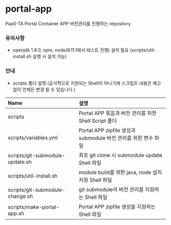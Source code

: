# portal-app
PaaS-TA Portal Container APP 버전관리를 진행하는 repository

### 유의사항
- openjdk 1.8.0, npm, node(9.11.1에서 테스트 진행) 설치 필요 (scripts/util-install.sh 실행 시 설치 가능)  

### 안내
- scripts 폴더 설명 (공식적으로 지원되는 Shell이 아니기에 스크립트 내용은 예고 없이 언제든 변경 될 수 있습니다.)

| Name | 설명 |
|:-----------------|:------------|
| scripts | Portal APP 묶음과 버전 관리를 위한 Shell Script 폴더 |
| scripts/variables.yml | Portal APP zipfile 생성과 submodule 버전 관리를 위한 변수 파일 |
| scripts/git-submodule-update.sh | 최초 git clone 시 submodule update Shell 파일 |
| scripts/util-install.sh | module build를 위한 java, node 설치 지원 Shell 파일 |
| scripts/git-submodule-change.sh | git submodule의 버전 관리를 지원하는 Shell 파일 |
| scripts/make-portal-app.sh | Portal APP zipfile 생성을 지원하는 Shell 파일 |
